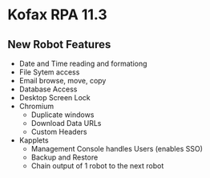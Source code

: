 # Kofax RPA 11.3
## New Robot Features
* Date and Time reading and formationg
* File Sytem access
* Email browse, move, copy
* Database Access
* Desktop Screen Lock
* Chromium
  * Duplicate windows
  * Download Data URLs
  * Custom Headers 
* Kapplets
  * Management Console handles Users (enables SSO)
  * Backup and Restore
  * Chain output of 1 robot to the next robot
